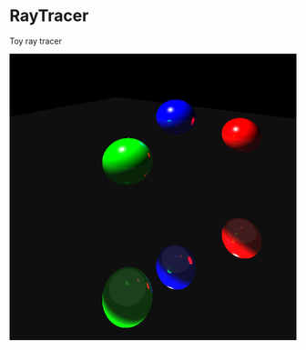 # RayTracer
Toy ray tracer 

![Image](https://raw.githubusercontent.com/jorgehpo/RayTracer/master/imgs/balls.png)
